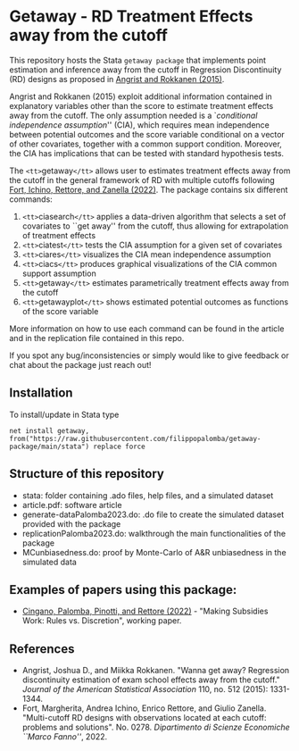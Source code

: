 # Getaway - RD Treatment Effects away from the cutoff

This repository hosts the Stata `getaway package` that implements point estimation and inference away from the cutoff in Regression Discontinuity (RD) designs as proposed in [Angrist and Rokkanen (2015)](https://economics.mit.edu/files/10851).

Angrist and Rokkanen (2015) exploit additional information contained in explanatory variables other than the score to estimate treatment effects away from the cutoff. The only assumption needed is a \`_conditional independence assumption_'' (CIA), which requires mean independence between potential outcomes and the score variable conditional on a vector of other covariates, together with a common support condition. Moreover, the CIA has implications that can be tested with standard hypothesis tests.

The `<tt>`getaway`</tt>` allows user to estimates treatment effects away from the cutoff in the general framework of RD with multiple cutoffs following [Fort, Ichino, Rettore, and Zanella (2022)](http://www.andreaichino.it/wp-content/uploads/FIRZ_Stacking.pdf). The package contains six different commands:

1. `<tt>`ciasearch`</tt>` applies a data-driven algorithm that selects a set of covariates to ``get away'' from the cutoff, thus allowing for extrapolation of treatment effects
2. `<tt>`ciatest`</tt>` tests the CIA assumption for a given set of covariates
3. `<tt>`ciares`</tt>` visualizes the CIA mean independence assumption
4. `<tt>`ciacs`</tt>` produces graphical visualizations of the CIA common support assumption
5. `<tt>`getaway`</tt>` estimates parametrically treatment effects away from the cutoff
6. `<tt>`getawayplot`</tt>` shows estimated potential outcomes as functions of the score variable

More information on how to use each command can be found in the article and in the replication file contained in this repo.

If you spot any bug/inconsistencies or simply would like to give feedback or chat about the package just reach out!

## Installation

To install/update in Stata type

```
net install getaway, from("https://raw.githubusercontent.com/filippopalomba/getaway-package/main/stata") replace force 
```

## Structure of this repository

- stata: folder containing .ado files, help files, and a simulated dataset
- article.pdf: software article
- generate-dataPalomba2023.do: .do file to create the simulated dataset provided with the package
- replicationPalomba2023.do: walkthrough the main functionalities of the package
- MCunbiasedness.do: proof by Monte-Carlo of A&R unbiasedness in the simulated data

## Examples of papers using this package:

- [Cingano, Palomba, Pinotti, and Rettore (2022)](https://www.dropbox.com/s/naoxo4aal4woajd/L488_feb2022.pdf?dl=0) - "Making Subsidies Work: Rules vs. Discretion", working paper.

## References

- Angrist, Joshua D., and Miikka Rokkanen. "Wanna get away? Regression discontinuity estimation of exam school effects away from the cutoff." _Journal of the American Statistical Association_ 110, no. 512 (2015): 1331-1344.
- Fort, Margherita, Andrea Ichino, Enrico Rettore, and Giulio Zanella. "Multi-cutoff RD designs with observations located at each cutoff: problems and solutions". No. 0278. _Dipartimento di Scienze Economiche ``Marco Fanno''_, 2022.
